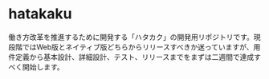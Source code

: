 # hatakaku
働き方改革を推進するために開発する「ハタカク」の開発用リポジトリです。現段階ではWeb版とネイティブ版どちらからリリースすべきか迷っていますが、用件定義から基本設計、詳細設計、テスト、リリースまでをまずは二週間で達成すべく開始します。
